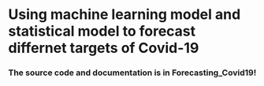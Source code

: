 # Using machine learning model and statistical model to forecast differnet targets of Covid-19

### The source code and documentation is in Forecasting_Covid19!
